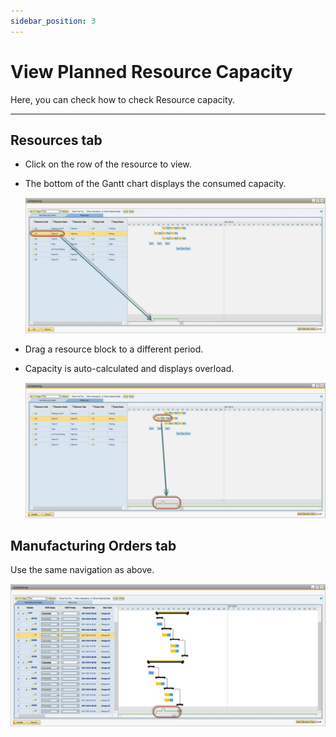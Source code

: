 ```yaml
---
sidebar_position: 3
---
```


# View Planned Resource Capacity

Here, you can check how to check Resource capacity.

---

## Resources tab

- Click on the row of the resource to view.
- The bottom of the Gantt chart displays the consumed capacity.

    ![Scheduling](./media/view-planned-resource-capacity/scheduling.webp)
- Drag a resource block to a different period.
- Capacity is auto-calculated and displays overload.

    ![Scheduling Marked](./media/view-planned-resource-capacity/scheduling-marked.webp)

## Manufacturing Orders tab

Use the same navigation as above.

![Scheduling marked](./media/view-planned-resource-capacity/scheduling-marked-2.webp)
